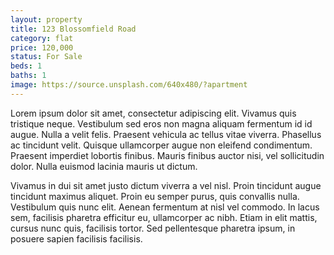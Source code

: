 ```yaml
---
layout: property
title: 123 Blossomfield Road
category: flat
price: 120,000
status: For Sale
beds: 1
baths: 1
image: https://source.unsplash.com/640x480/?apartment
---
```



Lorem ipsum dolor sit amet, consectetur adipiscing elit. Vivamus quis tristique neque. Vestibulum sed eros non magna aliquam fermentum id id augue. Nulla a velit felis. Praesent vehicula ac tellus vitae viverra. Phasellus ac tincidunt velit. Quisque ullamcorper augue non eleifend condimentum. Praesent imperdiet lobortis finibus. Mauris finibus auctor nisi, vel sollicitudin dolor. Nulla euismod lacinia mauris ut dictum.

Vivamus in dui sit amet justo dictum viverra a vel nisl. Proin tincidunt augue tincidunt maximus aliquet. Proin eu semper purus, quis convallis nulla. Vestibulum quis nunc elit. Aenean fermentum at nisl vel commodo. In lacus sem, facilisis pharetra efficitur eu, ullamcorper ac nibh. Etiam in elit mattis, cursus nunc quis, facilisis tortor. Sed pellentesque pharetra ipsum, in posuere sapien facilisis facilisis. 